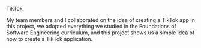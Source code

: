 TikTok


My team members and I collaborated on the idea of ​​creating a TikTok app
In this project, we adopted everything we studied in the Foundations of Software Engineering curriculum, and this project shows us a simple idea of ​​how to create a TikTok application.
